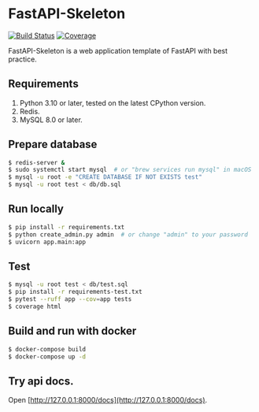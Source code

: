 # FastAPI-Skeleton
[![Build Status](https://github.com/keakon/fastapi-skeleton/actions/workflows/python.yml/badge.svg)](https://github.com/keakon/fastapi-skeleton/actions)
[![Coverage](https://codecov.io/gh/keakon/fastapi-skeleton/graph/badge.svg)](https://codecov.io/gh/keakon/fastapi-skeleton)

FastAPI-Skeleton is a web application template of FastAPI with best practice.

## Requirements

1. Python 3.10 or later, tested on the latest CPython version.
2. Redis.
3. MySQL 8.0 or later.

## Prepare database

```bash
$ redis-server &
$ sudo systemctl start mysql  # or "brew services run mysql" in macOS
$ mysql -u root -e "CREATE DATABASE IF NOT EXISTS test"
$ mysql -u root test < db/db.sql
```

## Run locally

```bash
$ pip install -r requirements.txt
$ python create_admin.py admin  # or change "admin" to your password
$ uvicorn app.main:app 
```

## Test

```bash
$ mysql -u root test < db/test.sql
$ pip install -r requirements-test.txt
$ pytest --ruff app --cov=app tests
$ coverage html
```

## Build and run with docker

```bash
$ docker-compose build
$ docker-compose up -d
```

## Try api docs.

Open [http://127.0.0.1:8000/docs](http://127.0.0.1:8000/docs).
